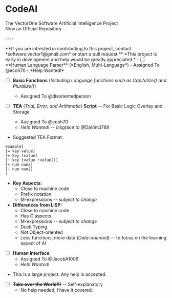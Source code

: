 # CodeAI

The VectorOne Software Artificial Intelligence Project  
Now an Official Repository  
<p>----</p>
**If you are intrested in contributing to this project, contact *software.vector1@gmail.com* or start a pull request.**  
*This project is early in development and help would be greatly appreciated.*  
- [ ] **Human Language Parser** (*English, Multi-Language*)
  - Assigned To @ecoh70
  - *Help Wanted!*

- [ ] **Basic Functions** (*Including Language functions such as Capitalize() and Pluralize()*)
  - Assigned To @disorientedperson

- [ ] **TEA** (*Trial, Error, and Arithmatic*) **Script** -- For Basic Logic Overlay and Storage
  - Assigned To @ecoh70
  - *Help Wanted!* -- disgrace to @DaVinci789
- Suggested TEA Format:
```
example[
[= key value]
[= key !value]
[: key (value !value2)]
[+ num num2]
[- num num2]
]
```
- **Key Aspects:**
  - Close to machine code
  - Prefix notation
  - M-expressions -- *subject to change*
- **Differences from LISP:**
  - Close to machine code
  - Has C aspects
  - M-expressions -- *subject to change*
  - Duck Typing
  - Not Object-oriented
  - Less functions, more data (*Data-oriented*) -- to focus on the learning aspect of AI
- [ ] **Human Interface**
  - Assigned To @JacobA1006
  - *Help Wanted!*
- This is a large project. Any help is accepted.

- [ ] ~~**Take over the World!!!**~~ -- Self-explanatory
  - No help needed, I have it covered.
